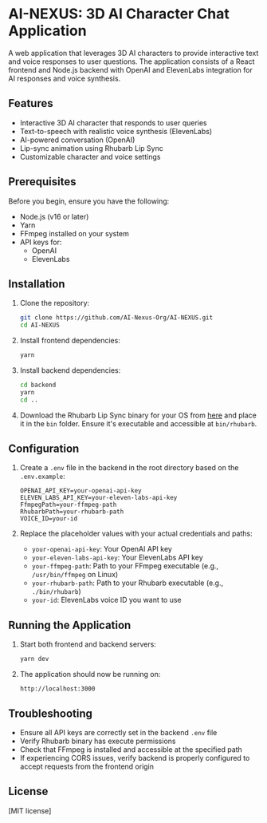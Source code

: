 

# AI-NEXUS: 3D AI Character Chat Application

A web application that leverages 3D AI characters to provide interactive text and voice responses to user questions. The application consists of a React frontend and Node.js backend with OpenAI and ElevenLabs integration for AI responses and voice synthesis.

## Features

- Interactive 3D AI character that responds to user queries
- Text-to-speech with realistic voice synthesis (ElevenLabs)
- AI-powered conversation (OpenAI)
- Lip-sync animation using Rhubarb Lip Sync
- Customizable character and voice settings

## Prerequisites

Before you begin, ensure you have the following:

- Node.js (v16 or later)
- Yarn
- FFmpeg installed on your system
- API keys for:
  - OpenAI
  - ElevenLabs

## Installation

1. Clone the repository:
   ```bash
   git clone https://github.com/AI-Nexus-Org/AI-NEXUS.git
   cd AI-NEXUS
   ```

2. Install frontend dependencies:
   ```bash
   yarn
   ```

3. Install backend dependencies:
   ```bash
   cd backend
   yarn
   cd ..

4. Download the Rhubarb Lip Sync binary for your OS from [here](https://github.com/DanielSWolf/rhubarb-lip-sync/releases) and place it in the `bin` folder. Ensure it's executable and accessible at `bin/rhubarb`.

## Configuration

1. Create a `.env` file in the backend in the root directory based on the `.env.example`:
   ```env
   OPENAI_API_KEY=your-openai-api-key
   ELEVEN_LABS_API_KEY=your-eleven-labs-api-key
   FfmpegPath=your-ffmpeg-path
   RhubarbPath=your-rhubarb-path
   VOICE_ID=your-id
   ```

2. Replace the placeholder values with your actual credentials and paths:
   - `your-openai-api-key`: Your OpenAI API key
   - `your-eleven-labs-api-key`: Your ElevenLabs API key
   - `your-ffmpeg-path`: Path to your FFmpeg executable (e.g., `/usr/bin/ffmpeg` on Linux)
   - `your-rhubarb-path`: Path to your Rhubarb executable (e.g., `./bin/rhubarb`)
   - `your-id`: ElevenLabs voice ID you want to use

## Running the Application

1. Start both frontend and backend servers:
   ```bash
   yarn dev
   ```

2. The application should now be running on:
   ```
   http://localhost:3000
   ```

## Troubleshooting

- Ensure all API keys are correctly set in the backend `.env` file
- Verify Rhubarb binary has execute permissions
- Check that FFmpeg is installed and accessible at the specified path
- If experiencing CORS issues, verify backend is properly configured to accept requests from the frontend origin

## License

[MIT license]
```
